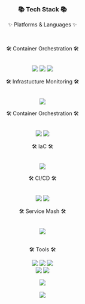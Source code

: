 <div align=center>
	<h3>📚 Tech Stack 📚</h3>
	<p>✨ Platforms & Languages ✨</p>
</div>
<div align="center">
	<br>
	<div align=center>
	<p>🛠 Container Orchestration 🛠</p>
	</div>
	<br>
	<img src="https://img.shields.io/badge/Amazon EKS-FF9900?style=flat&logo=Amazon EKS&logoColor=white" />
	<img src="https://img.shields.io/badge/Amazon ECS-FF9900?style=flat&logo=Amazon ECS&logoColor=white" />
	<img src="https://img.shields.io/badge/Kubernetes-7B42BC?style=flat&logo=Kubernetes&logoColor=white" />
	<br>
	<div align=center>
	<p>🛠 Infrastucture Monitoring 🛠</p>
	</div>
	<br>
	 <img src="https://img.shields.io/badge/Datadog-632CA6?style=flat&logo=Datadog&logoColor=white"/> 
	<br>
	<div align=center>
	<p>🛠 Container Orchestration 🛠</p>
	</div>
	<br>
	<img src="https://img.shields.io/badge/NGINX-009639?style=flat&logo=NGINX&logoColor=white" />
	<img src="https://img.shields.io/badge/Linux-FCC624?style=flat&logo=Linux&logoColor=white" />
	<br>
	<div align=center>
	<p>🛠 IaC 🛠</p>
	</div>
	<br>
	<img src="https://img.shields.io/badge/Terraform-7B42BC?style=flat&logo=Terraform&logoColor=white" />
	<br>
	<div align=center>
	<p>🛠 CI/CD 🛠</p>
	</div>
	<br>
	<img src="https://img.shields.io/badge/GitHub Actions-2088FF?style=flat&logo=GitHub Actions&logoColor=white" />
	<img src="https://img.shields.io/badge/Argo-EF7B4D?style=flat&logo=Argo&logoColor=white" />
	<br>
	<div align=center>
	<p>🛠 Service Mash 🛠</p>
	</div>
	<br>
	<img src="https://img.shields.io/badge/Istio-#466BB0?style=flat&logo=Istio&logoColor=white" />
</div>
<br>
<div align=center>
	<p>🛠 Tools 🛠</p>
</div>
<div align=center>
	<img src="https://img.shields.io/badge/Visual%20Studio%20Code-007ACC?style=flat&logo=VisualStudioCode&logoColor=white" />
	<img src="https://img.shields.io/badge/Vim-019733?style=flat&logo=Vim&logoColor=white" />
	<img src="https://img.shields.io/badge/Lens-3D90CE?style=flat&logo=Lens&logoColor=white" />
	<br>
	<img src="https://img.shields.io/badge/AWS-232F3E?style=flat&logo=AmazonAWS&logoColor=white" />
	<img src="https://img.shields.io/badge/GitHub-181717?style=flat&logo=GitHub&logoColor=white" />
	<br>

	
<img src="https://github-readme-stats.vercel.app/api/top-langs/?username=b100to&layout=compact"><br><br>
<img src="https://github-readme-stats.vercel.app/api?username=b100to&show_icons=true">
